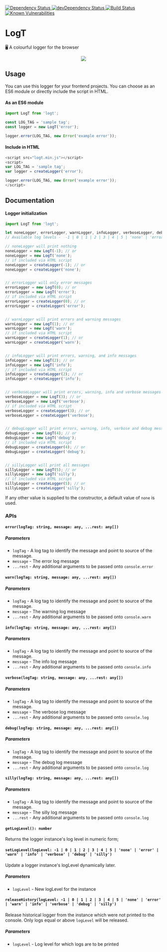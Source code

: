 <!-- Dependency Status -->
<a href="https://david-dm.org/sidhantpanda/logt">
  <img src="https://david-dm.org/sidhantpanda/logt.svg" alt="Dependency Status" />
</a>
<!-- devDependency Status -->
<a href="https://david-dm.org/sidhantpanda/logt#info=devDependencies">
  <img src="https://david-dm.org/sidhantpanda/logt/dev-status.svg" alt="devDependency Status" />
</a>
<a href="https://travis-ci.org/sidhantpanda/logt">
  <img src="https://travis-ci.org/sidhantpanda/logt.svg?branch=master" alt="Build Status" />
</a>
<a href="https://snyk.io//test/github/sidhantpanda/logt?targetFile=package.json">
  <img src="https://snyk.io//test/github/sidhantpanda/logt/badge.svg?targetFile=package.json" alt="Known Vulnerabilities" data-canonical-src="https://snyk.io//test/github/sidhantpanda/logt?targetFile=package.json" style="max-width:100%;">
</a>

# LogT

🖥️ A colourful logger for the browser

<p align="center">
  <img src="https://i.imgur.com/efMwTMd.png" />
</p>

## Usage

You can use this logger for your frontend projects. You can choose as an ES6 module or directly include the script in HTML.

#### As an ES6 module
```typescript
import LogT from 'logt';

const LOG_TAG = 'sample tag';
const logger = new LogT('error');

logger.error(LOG_TAG, new Error('example error'));
```

#### Include in HTML
```javascript
<script src="logt.min.js"></script>
<script>
var LOG_TAG = 'sample tag';
var logger = createLogger('error');

logger.error(LOG_TAG, new Error('example error'));
</script>
```

## Documentation

#### Logger initialization
```typescript
import LogT from 'logt';

let noneLogger, errorLogger, warnLogger, infoLogger, verboseLogger, debugLogger, sillyLogger;
// Available log levels -  -1 | 0 | 1 | 2 | 3 | 4 | 5 | 'none' | 'error' | 'warn' | 'info' | 'verbose' | 'debug' | 'silly';

// noneLogger will print nothing
noneLogger = new LogT(-1); // or
noneLogger = new LogT('none');
// if included via HTML script
noneLogger = createLogger(-1); // or
noneLogger = createLogger('none');


// errorLogger will only error messages
errorLogger = new LogT(0); // or
errorLogger = new LogT('error');
// if included via HTML script
errorLogger = createLogger(0); // or
errorLogger = createLogger('error');


// warnLogger will print errors and warning messages
warnLogger = new LogT(1); // or
warnLogger = new LogT('warn');
// if included via HTML script
warnLogger = createLogger(1); // or
warnLogger = createLogger('warn');


// infoLogger will print errors, warning, and info messages
infoLogger = new LogT(2); // or
infoLogger = new LogT('info');
// if included via HTML script
infoLogger = createLogger(2); // or
infoLogger = createLogger('info');


// verboseLogger will print errors, warning, info and verbose messages
verboseLogger = new LogT(3); // or
verboseLogger = new LogT('verbose');
// if included via HTML script
verboseLogger = createLogger(3); // or
verboseLogger = createLogger('verbose');


// debugLogger will print errors, warning, info, verbose and debug messages
debugLogger = new LogT(4); // or
debugLogger = new LogT('debug');
// if included via HTML script
debugLogger = createLogger(4); // or
debugLogger = createLogger('debug');


// sillyLogger will print all messages
sillyLogger = new LogT(5); // or
sillyLogger = new LogT('silly');
// if included via HTML script
sillyLogger = createLogger(5); // or
sillyLogger = createLogger('silly');
```
If any other value is supplied to the constructor, a default value of `none` is used.

### APIs

#### `error(logTag: string, message: any, ...rest: any[])`

##### Parameters
* `logTag` - A log tag to identify the message and point to source of the message.
* `message` - The error log message
* `...rest` - Any additional arguments to be passed onto `console.error`

#### `warn(logTag: string, message: any, ...rest: any[])`

##### Parameters
* `logTag` - A log tag to identify the message and point to source of the message.
* `message` - The warning log message
* `...rest` - Any additional arguments to be passed onto `console.warn`

#### `info(logTag: string, message: any, ...rest: any[])`

##### Parameters
* `logTag` - A log tag to identify the message and point to source of the message.
* `message` - The info log message
* `...rest` - Any additional arguments to be passed onto `console.info`

#### `verbose(logTag: string, message: any, ...rest: any[])`

##### Parameters
* `logTag` - A log tag to identify the message and point to source of the message.
* `message` - The verbose log message
* `...rest` - Any additional arguments to be passed onto `console.log`

#### `debug(logTag: string, message: any, ...rest: any[])`

##### Parameters
* `logTag` - A log tag to identify the message and point to source of the message.
* `message` - The debug log message
* `...rest` - Any additional arguments to be passed onto `console.log`

#### `silly(logTag: string, message: any, ...rest: any[])`

##### Parameters
* `logTag` - A log tag to identify the message and point to source of the message.
* `message` - The silly log message
* `...rest` - Any additional arguments to be passed onto `console.log`

#### `getLogLevel(): number`

Returns the logger instance's log level in numeric form;

#### `setLogLevel(logLevel: -1 | 0 | 1 | 2 | 3 | 4 | 5 | 'none' | 'error' | 'warn' | 'info' | 'verbose' | 'debug' | 'silly')`

Update a logger instance's logLevel dynamically later.
##### Parameters
* `logLevel` - New logLevel for the instance 

#### `releaseHistory(logLevel: -1 | 0 | 1 | 2 | 3 | 4 | 5 | 'none' | 'error' | 'warn' | 'info' | 'verbose' | 'debug' | 'silly')`

Release historical logger from the instance which were not printed to the console. Only logs equal or above `logLevel` will be released.
##### Parameters
* `logLevel` - Log level for which logs are to be printed
 
